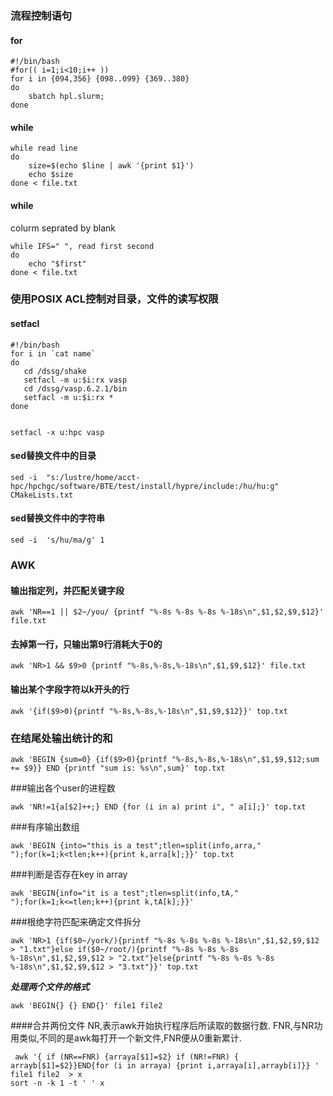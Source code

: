 

### 流程控制语句

#### for
```
#!/bin/bash
#for(( i=1;i<10;i++ ))
for i in {094,356} {098..099} {369..380}
do
    sbatch hpl.slurm;
done
```
#### while
```
while read line
do 
    size=$(echo $line | awk '{print $1}')
    echo $size
done < file.txt
```

#### while 
colurm seprated by blank
```
while IFS=" ", read first second
do
    echo "$first"
done < file.txt
```

### 使用POSIX ACL控制对目录，文件的读写权限
#### setfacl
```
#!/bin/bash
for i in `cat name`
do
   cd /dssg/shake
   setfacl -m u:$i:rx vasp
   cd /dssg/vasp.6.2.1/bin
   setfacl -m u:$i:rx *
done


setfacl -x u:hpc vasp
```

#### sed替换文件中的目录
```
sed -i  "s:/lustre/home/acct-hpc/hpchgc/software/BTE/test/install/hypre/include:/hu/hu:g" CMakeLists.txt
```

#### sed替换文件中的字符串
```
sed -i  's/hu/ma/g' 1
```
### **AWK**

#### 输出指定列，并匹配关键字段
```
awk 'NR==1 || $2~/you/ {printf "%-8s %-8s %-8s %-18s\n",$1,$2,$9,$12}' file.txt
```
#### 去掉第一行，只输出第9行消耗大于0的
```
awk 'NR>1 && $9>0 {printf "%-8s,%-8s,%-18s\n",$1,$9,$12}' file.txt
```
#### 输出某个字段字符以k开头的行
```
awk '{if($9>0){printf "%-8s,%-8s,%-18s\n",$1,$9,$12}}' top.txt
```

### 在结尾处输出统计的和
```
awk 'BEGIN {sum=0} {if($9>0){printf "%-8s,%-8s,%-18s\n",$1,$9,$12;sum += $9}} END {printf "sum is: %s\n",sum}' top.txt
```
###输出各个user的进程数
```
awk 'NR!=1{a[$2]++;} END {for (i in a) print i", " a[i];}' top.txt
```

###有序输出数组
```
awk 'BEGIN {into="this is a test";tlen=split(info,arra," ");for(k=1;k<tlen;k++){print k,arra[k];}}' top.txt
```

###判断是否存在key in array
```
awk 'BEGIN{info="it is a test";tlen=split(info,tA," ");for(k=1;k<=tlen;k++){print k,tA[k];}}'
```

###根绝字符匹配来确定文件拆分
```
awk 'NR>1 {if($0~/york/){printf "%-8s %-8s %-8s %-18s\n",$1,$2,$9,$12 > "1.txt"}else if($0~/root/){printf "%-8s %-8s %-8s %-18s\n",$1,$2,$9,$12 > "2.txt"}else{printf "%-8s %-8s %-8s %-18s\n",$1,$2,$9,$12 > "3.txt"}}' top.txt
```

***处理两个文件的格式***
```
awk 'BEGIN{} {} END{}' file1 file2
```
####合并两份文件
NR,表示awk开始执行程序后所读取的数据行数.
FNR,与NR功用类似,不同的是awk每打开一个新文件,FNR便从0重新累计.
```
 awk '{ if (NR==FNR) {arraya[$1]=$2} if (NR!=FNR) { arrayb[$1]=$2}}END{for (i in arraya) {print i,arraya[i],arrayb[i]}} ' file1 file2  > x
sort -n -k 1 -t ' ' x
```

